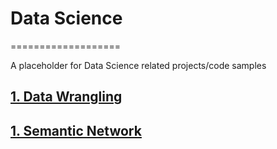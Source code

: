 # Data Science
===================

A placeholder for Data Science related projects/code samples

## [1. Data Wrangling](wrangling/README.md)

## [1. Semantic Network](semanticnetwork/README.md)